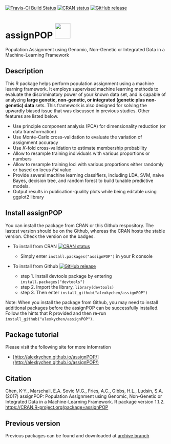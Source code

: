 [![Travis-CI Build Status](https://travis-ci.org/alexkychen/assignPOP.svg?branch=master)](https://travis-ci.org/alexkychen/assignPOP)
[![CRAN status](http://www.r-pkg.org/badges/version/assignPOP)](https://cran.r-project.org/package=assignPOP)
[![GitHub release](https://img.shields.io/github/release/alexkychen/assignPOP.svg)](https://github.com/alexkychen/assignPOP/releases)

# assignPOP <img src="https://www.r-project.org/logo/Rlogo.svg" width="48">

Population Assignment using Genomic, Non-Genetic or Integrated Data in a Machine-Learning Framework

## Description
This R package helps perform population assignment using a machine learning framework. It employs supervised machine learning methods to evaluate the discriminatory power of your known data set, and is capable of analyzing **large genetic, non-genetic, or integrated (genetic plus non-genetic) data** sets. This framework is also designed for solving the upwardly biased issue that was discussed in previous studies. Other features are listed below.

- Use principle component analysis (PCA) for dimensionality reduction (or data transformation)
- Use Monte-Carlo cross-validation to evaluate the variation of assignment accuracy
- Use *K*-fold cross-validation to estimate membership probability
- Allow to resample training individuals with various proportions or numbers
- Allow to resample training loci with various proportions either randomly or based on locus *Fst* value
- Provide several machine learning classifiers, including LDA, SVM, naive Bayes, decision tree, and random forest to build tunable predictive models.
- Output results in publication-quality plots while being editable using ggplot2 library

## Install assignPOP
You can install the package from CRAN or this Github respository. The lastest version should be on the Github, whereas the CRAN hosts the stable version. Check the version on the badges. 

- To install from CRAN [![CRAN status](http://www.r-pkg.org/badges/version/assignPOP)](https://cran.r-project.org/package=assignPOP)
  * Simply enter `install.packages("assignPOP")` in your R console

- To install from Github [![GitHub release](https://img.shields.io/github/release/alexkychen/assignPOP.svg)](https://github.com/alexkychen/assignPOP/releases)
  * step 1. Install devtools package by entering `install.packages("devtools")`
  * step 2. Import the library, `library(devtools)`
  * step 3. Then enter `install_github("alexkychen/assignPOP")` 

Note: When you install the package from Github, you may need to install additional packages before the assignPOP can be successfully installed. Follow the hints that R provided and then re-run `install_github("alexkychen/assignPOP")`.

## Package tutorial
Please visit the following site for more infomration
* [http://alexkychen.github.io/assignPOP/](http://alexkychen.github.io/assignPOP/)

## Citation
Chen, K-Y., Marschall, E.A. Sovic M.G., Fries, A.C., Gibbs, H.L., Ludsin, S.A. (2017) assignPOP: Population Assignment using Genomic, Non-Genetic or Integrated Data in a Machine-Learning Framework. R package version 1.1.2. https://CRAN.R-project.org/package=assignPOP 

## Previous version
Previous packages can be found and downloaded at [archive branch](https://github.com/alexkychen/assignPOP/tree/archive)
